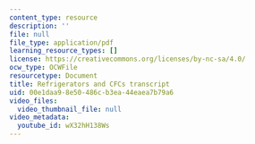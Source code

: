 ```yaml
---
content_type: resource
description: ''
file: null
file_type: application/pdf
learning_resource_types: []
license: https://creativecommons.org/licenses/by-nc-sa/4.0/
ocw_type: OCWFile
resourcetype: Document
title: Refrigerators and CFCs transcript
uid: 00e1daa9-8e50-486c-b3ea-44eaea7b79a6
video_files:
  video_thumbnail_file: null
video_metadata:
  youtube_id: wX32hH138Ws
---
```

